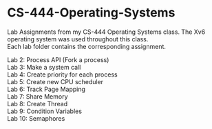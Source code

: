 # CS-444-Operating-Systems
Lab Assignments from my CS-444 Operating Systems class. The Xv6 operating system was used throughout this class.
<br>Each lab folder contains the corresponding assignment.

Lab 2: Process API (Fork a process)<br>
Lab 3: Make a system call<br>
Lab 4: Create priority for each process<br>
Lab 5: Create new CPU scheduler<br>
Lab 6: Track Page Mapping<br>
Lab 7: Share Memory<br>
Lab 8: Create Thread<br>
Lab 9: Condition Variables<br>
Lab 10: Semaphores<br>
